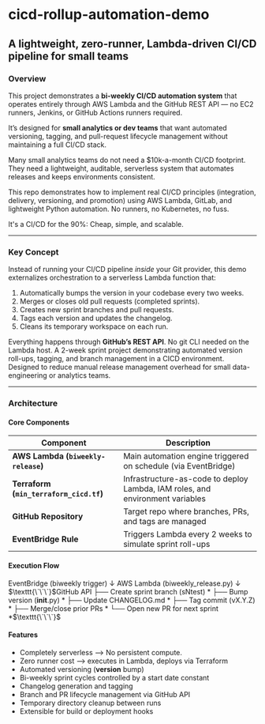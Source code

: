 # cicd-rollup-automation-demo
## A lightweight, zero-runner, Lambda-driven CI/CD pipeline for small teams

### Overview
This project demonstrates a **bi-weekly CI/CD automation system** that operates entirely through AWS Lambda and the GitHub REST API — no EC2 runners, Jenkins, or GitHub Actions runners required.

It’s designed for **small analytics or dev teams** that want automated versioning, tagging, and pull-request lifecycle management without maintaining a full CI/CD stack.

Many small analytics teams do not need a $10k-a-month CI/CD footprint. They need a lightweight, auditable, serverless system that automates releases and keeps environments consistent.

This repo demonstrates how to implement real CI/CD principles (integration, delivery, versioning, and promotion) using AWS Lambda, GitLab, and lightweight Python automation. No runners, no Kubernetes, no fuss.

It's a CI/CD for the 90%: Cheap, simple, and scalable. 

---

### Key Concept
Instead of running your CI/CD pipeline *inside* your Git provider, this demo externalizes orchestration to a serverless Lambda function that:

1. Automatically bumps the version in your codebase every two weeks.
2. Merges or closes old pull requests (completed sprints).
3. Creates new sprint branches and pull requests.
4. Tags each version and updates the changelog.
5. Cleans its temporary workspace on each run.

Everything happens through **GitHub’s REST API**. No git CLI needed on the Lambda host.
A 2-week sprint project demonstrating automated version roll-ups, tagging, and branch management in a CICD environment. Designed to reduce manual release management overhead for small data-engineering or analytics teams.

---

### Architecture
#### Core Components

| Component                               | Description                                                                   |
| --------------------------------------- | ----------------------------------------------------------------------------- |
| **AWS Lambda (`biweekly-release`)**     | Main automation engine triggered on schedule (via EventBridge)                |
| **Terraform (`min_terraform_cicd.tf`)** | Infrastructure-as-code to deploy Lambda, IAM roles, and environment variables |
| **GitHub Repository**                   | Target repo where branches, PRs, and tags are managed                         |
| **EventBridge Rule**                    | Triggers Lambda every 2 weeks to simulate sprint roll-ups                     |

#### Execution Flow
EventBridge (biweekly trigger)
        ↓
AWS Lambda (biweekly_release.py)
        ↓
$\texttt{\`\`\`}$GitHub API
  ├── Create sprint branch (sNtest) \*
  ├── Bump version (__init__.py) \*
  ├── Update CHANGELOG.md \*
  ├── Tag commit (vX.Y.Z) \*
  ├── Merge/close prior PRs \*
  └── Open new PR for next sprint \*$\texttt{\`\`\`}$

#### Features
* Completely serverless --> No persistent compute.
* Zero runner cost --> executes in Lambda, deploys via Terraform
* Automated versioning (__version__ bump)
* Bi-weekly sprint cycles controlled by a start date constant
* Changelog generation and tagging
* Branch and PR lifecycle management via GitHub API
* Temporary directory cleanup between runs
* Extensible for build or deployment hooks

